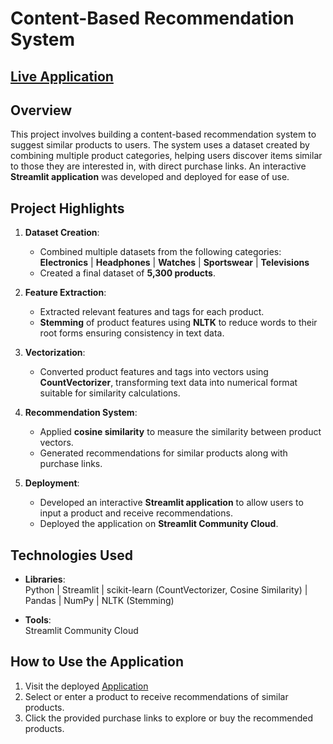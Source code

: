 # Content-Based Recommendation System

## [Live Application](https://smart-pick-recommender-system.streamlit.app/)

## Overview

This project involves building a content-based recommendation system to suggest similar products to users. The system uses a dataset created by combining multiple product categories, helping users discover items similar to those they are interested in, with direct purchase links. An interactive **Streamlit application** was developed and deployed for ease of use.

## Project Highlights

1. **Dataset Creation**:  
   - Combined multiple datasets from the following categories:  
     **Electronics** | **Headphones** | **Watches** | **Sportswear** | **Televisions**  
   - Created a final dataset of **5,300 products**.

2. **Feature Extraction**:  
   - Extracted relevant features and tags for each product.  
   - **Stemming** of product features using **NLTK** to reduce words to their root forms ensuring consistency in text data.

3. **Vectorization**:  
   - Converted product features and tags into vectors using **CountVectorizer**, transforming text data into numerical format suitable for similarity calculations.

4. **Recommendation System**:  
   - Applied **cosine similarity** to measure the similarity between product vectors.  
   - Generated recommendations for similar products along with purchase links.

5. **Deployment**:  
   - Developed an interactive **Streamlit application** to allow users to input a product and receive recommendations.  
   - Deployed the application on **Streamlit Community Cloud**.

## Technologies Used

- **Libraries**:  
  Python | Streamlit | scikit-learn (CountVectorizer, Cosine Similarity) | Pandas | NumPy | NLTK (Stemming)  

- **Tools**:  
  Streamlit Community Cloud  

## How to Use the Application

1. Visit the deployed [Application](https://smart-pick-recommender-system.streamlit.app/)  
2. Select or enter a product to receive recommendations of similar products.  
3. Click the provided purchase links to explore or buy the recommended products.
